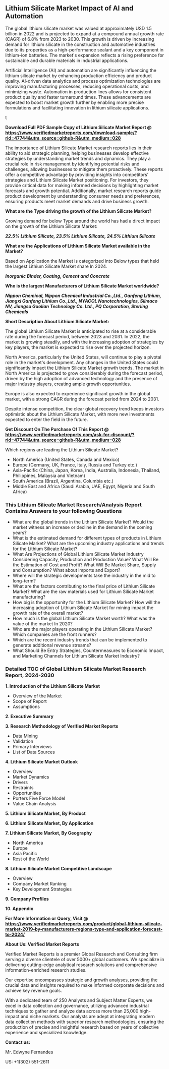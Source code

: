 <h2>Lithium Silicate Market Impact of AI and Automation</h2><p>The global lithium silicate market was valued at approximately USD 1.5 billion in 2022 and is projected to expand at a compound annual growth rate (CAGR) of 6.8% from 2023 to 2030. This growth is driven by increasing demand for lithium silicate in the construction and automotive industries due to its properties as a high-performance sealant and a key component in lithium-ion batteries. The market's expansion reflects a rising preference for sustainable and durable materials in industrial applications.</p><p>Artificial Intelligence (AI) and automation are significantly influencing the lithium silicate market by enhancing production efficiency and product quality. AI-driven data analytics and process optimization technologies are improving manufacturing processes, reducing operational costs, and minimizing waste. Automation in production lines allows for consistent product quality and faster turnaround times. These advancements are expected to boost market growth further by enabling more precise formulations and facilitating innovation in lithium silicate applications.</p>t</p><p id="" class=""><strong>Download Full PDF Sample Copy of Lithium Silicate Market Report @ <a href="https://www.verifiedmarketreports.com/download-sample/?rid=47744&utm_source=github-R&utm_medium=028" target="_blank">https://www.verifiedmarketreports.com/download-sample/?rid=47744&utm_source=github-R&utm_medium=028</a></strong></p><p>The importance of&nbsp;Lithium Silicate Market research reports lies in their ability to aid strategic planning, helping businesses develop effective strategies by understanding market trends and dynamics. They play a crucial role in risk management by identifying potential risks and challenges, allowing businesses to mitigate them proactively. These reports offer a competitive advantage by providing insights into competitors' strategies and Lithium Silicate Market positioning. For investors, they provide critical data for making informed decisions by highlighting market forecasts and growth potential. Additionally, market research reports guide product development by understanding consumer needs and preferences, ensuring products meet market demands and drive business growth.</p><p><strong>What are the&nbsp;Type driving the growth of the Lithium Silicate Market?</strong></p><p id="" class="">Growing demand for below Type around the world has had a direct impact on the growth of the Lithium Silicate Market:</p><em><strong>22.5% Lithium Silicate, 23.5% Lithium Silicate, 24.5% Lithium Silicate</strong></em></p><strong>What are the&nbsp;Applications&nbsp;of Lithium Silicate Market available in the Market?</strong></p><p id="" class="">Based on Application the Market is categorized into Below types that held the largest Lithium Silicate Market share In 2024.</p><em><strong>Inorganic Binder, Coating, Cement and Concrete</strong></em></p><strong>Who is the largest Manufacturers of Lithium Silicate Market worldwide?</strong></p><p><em><strong>Nippon Chemical, Nippon Chemical Industrial Co.,Ltd., Ganfeng Lithium, Jiangxi Ganfeng Lithium Co.,Ltd., NYACOL Nanotechnologies, Silmaco NV, Jiangsu Guolian Technology Co. Ltd., PQ Corporation, Sterling Chemicals</strong></em></p><p id="" class=""><strong>Short Description About Lithium Silicate Market:</strong></p><p>The global Lithium Silicate Market is anticipated to rise at a considerable rate during the forecast period, between 2023 and 2031. In 2022, the market is growing steadily, and with the increasing adoption of strategies by key players, the market is expected to rise over the projected horizon.</p><p>North America, particularly the United States, will continue to play a pivotal role in the market's development. Any changes in the United States could significantly impact the Lithium Silicate Market growth trends. The market in North America is projected to grow considerably during the forecast period, driven by the high adoption of advanced technology and the presence of major industry players, creating ample growth opportunities.</p><p>Europe is also expected to experience significant growth in the global market, with a strong CAGR during the forecast period from 2024 to 2031.</p><p>Despite intense competition, the clear global recovery trend keeps investors optimistic about the Lithium Silicate Market, with more new investments expected to enter the field in the future.</p><p id="" class=""><strong>Get Discount On The Purchase Of This Report @ <a href="https://www.verifiedmarketreports.com/ask-for-discount/?rid=47744&utm_source=github-R&utm_medium=028" target="_blank">https://www.verifiedmarketreports.com/ask-for-discount/?rid=47744&utm_source=github-R&utm_medium=028</a></strong></p>Which regions are leading the Lithium Silicate Market?</p><ul><li>North America (United States, Canada and Mexico)</li><li>Europe (Germany, UK, France, Italy, Russia and Turkey etc.)</li><li>Asia-Pacific (China, Japan, Korea, India, Australia, Indonesia, Thailand, Philippines, Malaysia and Vietnam)</li><li>South America (Brazil, Argentina, Columbia etc.)</li><li>Middle East and Africa (Saudi Arabia, UAE, Egypt, Nigeria and South Africa)</li></ul><h3 id="" class="">This Lithium Silicate Market Research/Analysis Report Contains Answers to your following Questions</h3><ul><li>What are the global trends in the Lithium Silicate Market? Would the market witness an increase or decline in the demand in the coming years?</li><li>What is the estimated demand for different types of products in Lithium Silicate Market? What are the upcoming industry applications and trends for the Lithium Silicate Market?</li><li>What Are Projections of Global Lithium Silicate Market Industry Considering Capacity, Production and Production Value? What Will Be the Estimation of Cost and Profit? What Will Be Market Share, Supply and Consumption? What about imports and Export?</li><li>Where will the strategic developments take the industry in the mid to long-term?</li><li>What are the factors contributing to the final price of Lithium Silicate Market? What are the raw materials used for Lithium Silicate Market manufacturing?</li><li>How big is the opportunity for the Lithium Silicate Market? How will the increasing adoption of Lithium Silicate Market for mining impact the growth rate of the overall market?</li><li>How much is the global Lithium Silicate Market worth? What was the value of the market In 2020?</li><li>Who are the major players operating in the Lithium Silicate Market? Which companies are the front runners?</li><li>Which are the recent industry trends that can be implemented to generate additional revenue streams?</li><li>What Should Be Entry Strategies, Countermeasures to Economic Impact, and Marketing Channels for Lithium Silicate Market Industry?</li></ul><h3 id="" class="">Detailed TOC of Global Lithium Silicate Market Research Report, 2024-2030</h3><p id="" class=""><strong>1. Introduction of the Lithium Silicate Market</strong></p><ul><li>Overview of the Market</li><li>Scope of Report</li><li>Assumptions</li></ul><p id="" class=""><strong>2. Executive Summary</strong></p><p id="" class=""><strong>3. Research Methodology of Verified Market Reports</strong></p><ul><li>Data Mining</li><li>Validation</li><li>Primary Interviews</li><li>List of Data Sources</li></ul><p id="" class=""><strong>4. Lithium Silicate Market Outlook</strong></p><ul><li>Overview</li><li>Market Dynamics</li><li>Drivers</li><li>Restraints</li><li>Opportunities</li><li>Porters Five Force Model</li><li>Value Chain Analysis</li></ul><p id="" class=""><strong>5. Lithium Silicate Market, By Product</strong></p><p id="" class=""><strong>6. Lithium Silicate Market, By Application</strong></p><p id="" class=""><strong>7. Lithium Silicate Market, By Geography</strong></p><ul><li>North America</li><li>Europe</li><li>Asia Pacific</li><li>Rest of the World</li></ul><p id="" class=""><strong>8. Lithium Silicate Market Competitive Landscape</strong></p><ul><li>Overview</li><li>Company Market Ranking</li><li>Key Development Strategies</li></ul><p id="" class=""><strong>9. Company Profiles</strong></p><p id="" class=""><strong>10. Appendix</strong></p><p id="" class=""><strong>For More Information or Query, Visit @ <a href="https://www.verifiedmarketreports.com/product/global-lithium-silicate-market-2019-by-manufacturers-regions-type-and-application-forecast-to-2024/" target="_blank">https://www.verifiedmarketreports.com/product/global-lithium-silicate-market-2019-by-manufacturers-regions-type-and-application-forecast-to-2024/</a></strong></p><p id="" class=""><strong>About Us: Verified Market Reports</strong></p><p id="" class="">Verified Market Reports is a premier Global Research and Consulting firm serving a diverse clientele of over 5000+ global customers. We specialize in delivering cutting-edge analytical research solutions and comprehensive information-enriched research studies.</p><p id="" class="">Our expertise encompasses strategic and growth analyses, providing the crucial data and insights required to make informed corporate decisions and achieve key revenue goals.</p><p id="" class="">With a dedicated team of 250 Analysts and Subject Matter Experts, we excel in data collection and governance, utilizing advanced industrial techniques to gather and analyze data across more than 25,000 high-impact and niche markets. Our analysts are adept at integrating modern data collection methods with superior research methodologies, ensuring the production of precise and insightful research based on years of collective experience and specialized knowledge.</p><p id="" class=""><strong>Contact us:</strong></p><p id="" class="">Mr. Edwyne Fernandes</p><p id="" class="">US: +1(302) 551-2611</p>